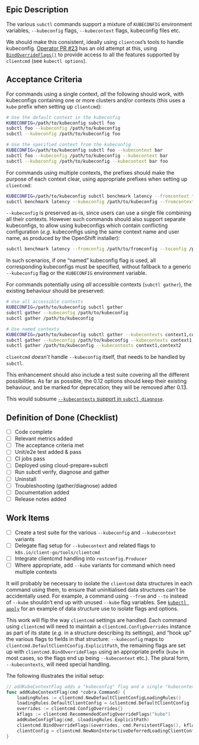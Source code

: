 ## Epic Description

The various `subctl` commands support a mixture of `KUBECONFIG` environment variables, `--kubeconfig` flags, `--kubecontext` flags,
kubeconfig files etc.

We should make this consistent, ideally using `clientcmd`’s tools to handle kubeconfig.
[Operator PR #23](https://github.com/skitt/submariner-operator/pull/23) has an old attempt at this,
using [`BindOverrideFlags()`](https://pkg.go.dev/k8s.io/client-go@v0.23.5/tools/clientcmd#BindOverrideFlags) to provide access
to all the features supported by `clientcmd` (see `kubectl options`).

## Acceptance Criteria

For commands using a single context, _all_ the following should work,
with kubeconfigs containing one or more clusters and/or contexts (this uses a `kube` prefix when setting up `clientcmd`):

```bash
# Use the default context in the kubeconfig
KUBECONFIG=/path/to/kubeconfig subctl foo
subctl foo --kubeconfig /path/to/kubeconfig
subctl --kubeconfig /path/to/kubeconfig foo

# Use the specified context from the kubeconfig
KUBECONFIG=/path/to/kubeconfig subctl foo --kubecontext bar
subctl foo --kubeconfig /path/to/kubeconfig --kubecontext bar
subctl --kubeconfig /path/to/kubeconfig --kubecontext bar foo
```

For commands using multiple contexts, the prefixes should make the purpose of each context clear,
using appropriate prefixes when setting up `clientcmd`:

```bash
KUBECONFIG=/path/to/kubeconfig subctl benchmark latency --fromcontext foo --tocontext bar
subctl benchmark latency --kubeconfig /path/to/kubeconfig --fromcontext foo --tocontext bar
```

`--kubeconfig` is preserved as-is, since users can use a single file combining all their contexts.
However such commands should also support separate kubeconfigs, to allow using kubeconfigs which
contain conflicting configuration (_e.g._ kubeconfigs using the same context name and user name,
as produced by the OpenShift installer):

```bash
subctl benchmark latency --fromconfig /path/to/fromconfig --toconfig /path/to/toconfig
```

In such scenarios, if one “named” kubeconfig flag is used, all corresponding kubeconfigs must be
specified, without fallback to a generic `--kubeconfig` flag or the `KUBECONFIG` environment
variable.

For commands potentially using _all_ accessible contexts (`subctl gather`), the existing behaviour
should be preserved:

```bash
# Use all accessible contexts
KUBECONFIG=/path/to/kubeconfig subctl gather
subctl gather --kubeconfig /path/to/kubeconfig
subctl gather /path/to/kubeconfig

# Use named contexts
KUBECONFIG=/path/to/kubeconfig subctl gather --kubecontexts context1,context2
subctl gather --kubeconfig /path/to/kubeconfig --kubecontexts context1,context2
subctl gather /path/to/kubeconfig --kubecontexts context1,context2
```

`clientcmd` _doesn’t_ handle `--kubeconfig` itself, that needs to be handled by `subctl`.

This enhancement should also include a test suite covering all the different possibilities.
As far as possible, the 0.12 options should keep their existing behaviour, and be marked for deprecation;
they will be removed after 0.13.

This would subsume [`--kubecontexts` support in `subctl diagnose`](https://github.com/submariner-io/submariner-operator/issues/1327).

## Definition of Done (Checklist)
<!-- Make sure to check all relevant items before end of the release: -->

* [ ] Code complete
* [ ] Relevant metrics added
* [ ] The acceptance criteria met
* [ ] Unit/e2e test added & pass
* [ ] CI jobs pass
* [ ] Deployed using cloud-prepare+subctl
* [ ] Run subctl verify, diagnose and gather
* [ ] Uninstall
* [ ] Troubleshooting (gather/diagnose) added
* [ ] Documentation added
* [ ] Release notes added

## Work Items

* [ ] Create a test suite for the various `--kubeconfig` and `--kubecontext` variants
* [ ] Delegate flag setup for `--kubecontext` and related flags to `k8s.io/client-go/tools/clientcmd`
* [ ] Integrate clientcmd handling into `restconfig.Producer`
* [ ] Where appropriate, add `--kube` variants for command which need multiple contexts

It will probably be necessary to isolate the `clientcmd` data structures in each command using them,
to ensure that uninitialised data structures can’t be accidentally used.
For example, a command using `--from` and `--to` instead of `--kube` shouldn’t end up with unused
`--kube` flag variables.
See [`kubectl apply`](https://github.com/kubernetes/kubectl/blob/master/pkg/cmd/apply/apply.go) for
an example of data structure use to isolate flags and options.

This work will flip the way `clientcmd` settings are handled.
Each command using `clientcmd` will need to maintain a `clientcmd.ConfigOverrides` instance as part
of its state (_e.g._ in a structure describing its settings), and “hook up” the various flags to
fields in that structure: `--kubeconfig` maps to `clientcmd.DefaultClientConfig.ExplicitPath`,
the remaining flags are set up with `clientcmd.BindOverrideFlags` using an appropriate prefix
(`kube` in most cases, so the flags end up being `--kubecontext` etc.).
The plural form, `--kubecontexts`, will need special handling.

The following illustrates the initial setup:

```go
// addKubeContextFlag adds a "kubeconfig" flag and a single "kubecontext" flag that can be used once and only once
func addKubeContextFlag(cmd *cobra.Command) {
    loadingRules := clientcmd.NewDefaultClientConfigLoadingRules()
    loadingRules.DefaultClientConfig = &clientcmd.DefaultClientConfig
    overrides := clientcmd.ConfigOverrides{}
    kflags := clientcmd.RecommendedConfigOverrideFlags("kube")
    addKubeConfigFlag(cmd, &loadingRules.ExplicitPath)
    clientcmd.BindOverrideFlags(&overrides, cmd.PersistentFlags(), kflags)
    clientConfig = clientcmd.NewNonInteractiveDeferredLoadingClientConfig(loadingRules, &overrides)
}
```
